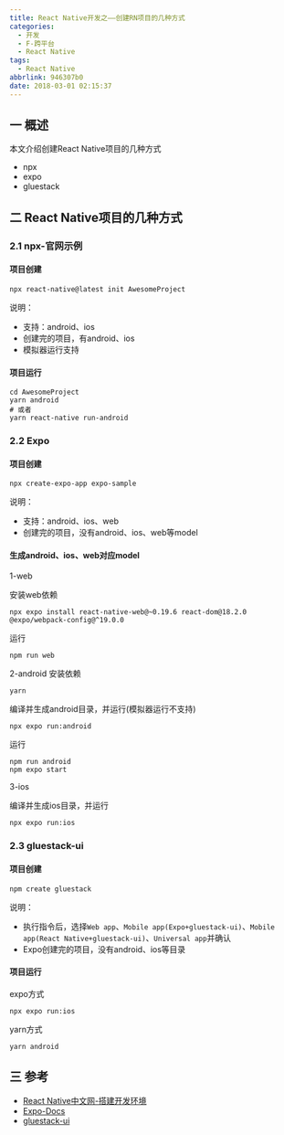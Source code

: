 ```yaml
---
title: React Native开发之——创建RN项目的几种方式
categories:
  - 开发
  - F-跨平台
  - React Native
tags:
  - React Native
abbrlink: 946307b0
date: 2018-03-01 02:15:37
---
```

## 一 概述

本文介绍创建React Native项目的几种方式

* npx
* expo
* gluestack

<!--more-->

## 二 React Native项目的几种方式

### 2.1 npx-官网示例 

#### 项目创建

```
npx react-native@latest init AwesomeProject
```

说明：

* 支持：android、ios
* 创建完的项目，有android、ios
* 模拟器运行支持

#### 项目运行

```
cd AwesomeProject
yarn android
# 或者
yarn react-native run-android
```

### 2.2 Expo

#### 项目创建

```
npx create-expo-app expo-sample
```

说明：

* 支持：android、ios、web
* 创建完的项目，没有android、ios、web等model

#### 生成android、ios、web对应model

1-web

安装web依赖

```
npx expo install react-native-web@~0.19.6 react-dom@18.2.0 @expo/webpack-config@^19.0.0
```

运行

```
npm run web
```

2-android
安装依赖

```
yarn
```

编译并生成android目录，并运行(模拟器运行不支持)

```
npx expo run:android
```

运行

```
npm run android
npm expo start
```

3-ios

编译并生成ios目录，并运行

```
npx expo run:ios
```

### 2.3 gluestack-ui

#### 项目创建

```
npm create gluestack
```

说明：

* 执行指令后，选择`Web app`、`Mobile app(Expo+gluestack-ui)`、`Mobile app(React Native+gluestack-ui)`、`Universal app`并确认
* Expo创建完的项目，没有android、ios等目录

#### 项目运行

expo方式

```
npx expo run:ios
```

yarn方式

```
yarn android
```

## 三 参考

* [React Native中文网-搭建开发环境](https://reactnative.cn/docs/environment-setup)
* [Expo-Docs](https://docs.expo.dev/guides/local-app-development/)
* [gluestack-ui](https://gluestack.io/ui/docs/guides/install-expo)